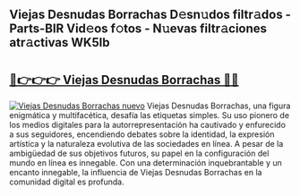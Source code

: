 ## Viejas Desnudas Borrachas D𝚎sn𝚞dos filtr𝚊dos - Parts-BlR Vid𝚎os f𝚘tos - N𝚞evas filtr𝚊ciones atr𝚊ctivas WK5lb

# <h2><a href="http://mb9vfk.tromn.icu/?c=Viejas+Desnudas+Borrachas">🔗👉👉👉 Viejas Desnudas Borrachas 🔗🔗</a></h2>

[![Viejas Desnudas Borrachas nuevo](https://i.imgur.com/pEAQMta.gif)](http://mb9vfk.tromn.icu/?c=Viejas+Desnudas+Borrachas)
Viejas Desnudas Borrachas, una figura enigmática y multifacética, desafía las etiquetas simples. Su uso pionero de los medios digitales para la autorrepresentación ha cautivado y enfurecido a sus seguidores, encendiendo debates sobre la identidad, la expresión artística y la naturaleza evolutiva de las sociedades en línea. A pesar de la ambigüedad de sus objetivos futuros, su papel en la configuración del mundo en línea es innegable. Con una determinación inquebrantable y un encanto innegable, la influencia de Viejas Desnudas Borrachas en la comunidad digital es profunda.
